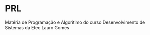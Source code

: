 # PRL
Matéria de Programação e Algoritimo do curso Desenvolvimento de Sistemas da Etec Lauro Gomes
 
